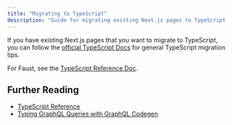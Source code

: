 ```yaml
---
title: "Migrating to TypeScript"
description: "Guide for migrating existing Next.js pages to TypeScript in a Faust.js project with resources and references."
---
```


If you have existing Next.js pages that you want to migrate to TypeScript, you can follow the [official TypeScript Docs](https://www.typescriptlang.org/docs/handbook/migrating-from-javascript.html) for general TypeScript migration tips.

For Faust, see the [TypeScript Reference Doc](/docs/reference/typescript).

## Further Reading

- [TypeScript Reference](/docs/reference/typescript)
- [Typing GraphQL Queries with GraphQL Codegen](/docs/how-to/generate-types-with-graphql-codegen)
